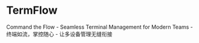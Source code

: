 # TermFlow
Command the Flow - Seamless Terminal Management for Modern Teams - 终端如流，掌控随心 - 让多设备管理无缝衔接
